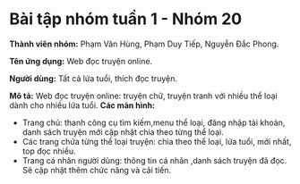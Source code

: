 
# Bài tập nhóm tuần 1 - Nhóm 20
**Thành viên nhóm:** Phạm Văn Hùng, Phạm Duy Tiếp, Nguyễn Đắc Phong.

**Tên ứng dụng:** Web đọc truyện online.

**Người dùng:** Tất cả lứa tuổi, thích đọc truyện.

**Mô tả:** Web đọc truyện online: truyện chữ, truyện tranh với nhiều thể loại dành cho nhiều lứa tuổi. 
**Các màn hình:** 
  - Trang chủ: thanh công cụ tìm kiếm,menu thể loại, đăng nhập tài khoản, danh sách truyện mới cập nhật chia theo từng thể loại.
  - Các trang chứa từng thể loại truyện: chia theo thể loại, lứa tuổi, mới nhất, top đọc nhiều.
  - Trang cá nhân người dùng: thông tin cá nhân ,danh sách truyện đã đọc.
Sẽ cập nhật thêm chức năng và cải tiến.
